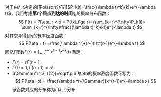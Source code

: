 对于由$\lambda,t$决定的[[Poisson分布]]$P_k(t)=\frac{(\lambda t)^k}{k!}e^{-\lambda t}$，我们考虑**第$r$个质点到达的时间**$\eta_r$的概率分布函数：
$$
F(t) = P(\eta_r < t) = P(\xi_t\ge r)=\sum_{k=r}^{\infty}P_k(t)= \sum_{k=r}^{\infty}\frac{(\lambda t)^k}{k!}e^{-\lambda t}
$$
对其求导得到$\eta$的概率密度函数：
$$
P(\eta = t) =\frac{\lambda ^r}{(r-1)!}t^{r-1}e^{-\lambda t}
$$
回忆$\Gamma$函数$\Gamma(r)=\int_{-\infty}^{+\infty}x^{r-1}e^{-x}dx$满足：
* $\Gamma(r)=r\Gamma(r-1)$
* $\Gamma(1)=1, \Gamma(n+1)=n!$
* $\Gamma(\frac{1}{2})=\sqrt\pi$
故$eta$的概率密度函数可写为：
$$
P(\eta =x) = \frac{\lambda ^r}{\Gamma(r)}x^{r-1}e^{-\lambda x}
$$
该函数对应的分布称为$\Gamma(\lambda,r)$分布
